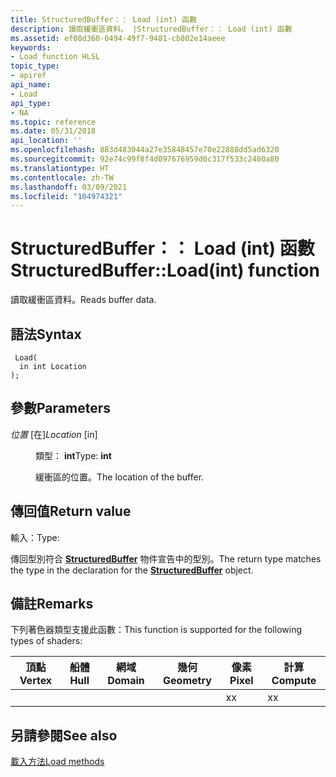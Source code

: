 ```yaml
---
title: StructuredBuffer：： Load (int) 函數
description: 讀取緩衝區資料。 |StructuredBuffer：： Load (int) 函數
ms.assetid: ef08d360-0494-49f7-9481-cb802e14aeee
keywords:
- Load function HLSL
topic_type:
- apiref
api_name:
- Load
api_type:
- NA
ms.topic: reference
ms.date: 05/31/2018
api_location: ''
ms.openlocfilehash: 883d483044a27e35848457e70e22888dd5ad6320
ms.sourcegitcommit: 92e74c99f8f4d097676959d0c317f533c2400a80
ms.translationtype: HT
ms.contentlocale: zh-TW
ms.lasthandoff: 03/09/2021
ms.locfileid: "104974321"
---
```

# <a name="structuredbufferloadint-function"></a><span data-ttu-id="b64c7-105">StructuredBuffer：： Load (int) 函數</span><span class="sxs-lookup"><span data-stu-id="b64c7-105">StructuredBuffer::Load(int) function</span></span>

<span data-ttu-id="b64c7-106">讀取緩衝區資料。</span><span class="sxs-lookup"><span data-stu-id="b64c7-106">Reads buffer data.</span></span>

## <a name="syntax"></a><span data-ttu-id="b64c7-107">語法</span><span class="sxs-lookup"><span data-stu-id="b64c7-107">Syntax</span></span>


``` syntax
 Load(
  in int Location
);
```



## <a name="parameters"></a><span data-ttu-id="b64c7-108">參數</span><span class="sxs-lookup"><span data-stu-id="b64c7-108">Parameters</span></span>

<dl> <dt>

<span data-ttu-id="b64c7-109">*位置* \[在\]</span><span class="sxs-lookup"><span data-stu-id="b64c7-109">*Location* \[in\]</span></span>
</dt> <dd>

<span data-ttu-id="b64c7-110">類型： **int**</span><span class="sxs-lookup"><span data-stu-id="b64c7-110">Type: **int**</span></span>

<span data-ttu-id="b64c7-111">緩衝區的位置。</span><span class="sxs-lookup"><span data-stu-id="b64c7-111">The location of the buffer.</span></span>

</dd> </dl>

## <a name="return-value"></a><span data-ttu-id="b64c7-112">傳回值</span><span class="sxs-lookup"><span data-stu-id="b64c7-112">Return value</span></span>

<span data-ttu-id="b64c7-113">輸入：</span><span class="sxs-lookup"><span data-stu-id="b64c7-113">Type:</span></span>

<span data-ttu-id="b64c7-114">傳回型別符合 [**StructuredBuffer**](sm5-object-structuredbuffer.md) 物件宣告中的型別。</span><span class="sxs-lookup"><span data-stu-id="b64c7-114">The return type matches the type in the declaration for the [**StructuredBuffer**](sm5-object-structuredbuffer.md) object.</span></span>

## <a name="remarks"></a><span data-ttu-id="b64c7-115">備註</span><span class="sxs-lookup"><span data-stu-id="b64c7-115">Remarks</span></span>

<span data-ttu-id="b64c7-116">下列著色器類型支援此函數：</span><span class="sxs-lookup"><span data-stu-id="b64c7-116">This function is supported for the following types of shaders:</span></span>



| <span data-ttu-id="b64c7-117">頂點</span><span class="sxs-lookup"><span data-stu-id="b64c7-117">Vertex</span></span> | <span data-ttu-id="b64c7-118">船體</span><span class="sxs-lookup"><span data-stu-id="b64c7-118">Hull</span></span> | <span data-ttu-id="b64c7-119">網域</span><span class="sxs-lookup"><span data-stu-id="b64c7-119">Domain</span></span> | <span data-ttu-id="b64c7-120">幾何</span><span class="sxs-lookup"><span data-stu-id="b64c7-120">Geometry</span></span> | <span data-ttu-id="b64c7-121">像素</span><span class="sxs-lookup"><span data-stu-id="b64c7-121">Pixel</span></span> | <span data-ttu-id="b64c7-122">計算</span><span class="sxs-lookup"><span data-stu-id="b64c7-122">Compute</span></span> |
|--------|------|--------|----------|-------|---------|
|        |      |        |          | <span data-ttu-id="b64c7-123">x</span><span class="sxs-lookup"><span data-stu-id="b64c7-123">x</span></span>     | <span data-ttu-id="b64c7-124">x</span><span class="sxs-lookup"><span data-stu-id="b64c7-124">x</span></span>       |



 

## <a name="see-also"></a><span data-ttu-id="b64c7-125">另請參閱</span><span class="sxs-lookup"><span data-stu-id="b64c7-125">See also</span></span>

<dl> <dt>

[<span data-ttu-id="b64c7-126">載入方法</span><span class="sxs-lookup"><span data-stu-id="b64c7-126">Load methods</span></span>](structuredbuffer-load.md)
</dt> </dl>

 

 




